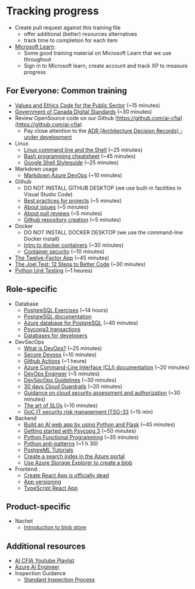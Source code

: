 # Tracking progress

* Create pull request against this training file
  * offer additional (better) resources alternatives
  * track time to completion for each item
* [Microsoft Learn](https://learn.microsoft.com/):
  * Some good training material on Microsoft Learn that we use throughout
  * Sign in to Microsoft learn, create account and track XP to measure progress

## For Everyone: Common training

* [Values and Ethics Code for the Public
  Sector](https://www.tbs-sct.canada.ca/pol/doc-eng.aspx?id=25049)
  (~15 minutes)
* [Government of Canada Digital
  Standards](https://www.canada.ca/en/government/system/digital-government/government-canada-digital-standards.html)
  (~30 minutes)
* Review OpenSource code on our Github
  [https://github.com/ai-cfia](https://github.com/ai-cfia)
  * Pay close attention to the [ADR (Architecture Decision Records) - under
    development](https://github.com/ai-cfia/dev-rel-docs/blob/main/adr/index.md)
* Linux
  * [Linux command line and the
    Shell](https://learn.microsoft.com/en-gb/training/paths/shell/) (~25
    minutes)
  * [Bash programming cheatsheet](https://devhints.io/bash) (~45 minutes)
  * [Google Shell
    Styleguide](https://google.github.io/styleguide/shellguide.html) (~25
    minutes)
* Markdown usage
  * [Markdown Azure
    DevOps](https://learn.microsoft.com/en-us/azure/devops/project/wiki/markdown-guidance?view=azure-devops)
    (~10 minutes)
* Github
  * DO NOT INSTALL GITHUB DESKTOP (we use built-in facilities in Visual Studio
    Code)
  * [Best practices for
    projects](https://docs.github.com/en/issues/planning-and-tracking-with-projects/learning-about-projects/best-practices-for-projects)
    (~5 minutes)
  * [About
    issues](https://docs.github.com/en/issues/tracking-your-work-with-issues/about-issues)
    (~5 minutes)
  * [About pull
    reviews](https://docs.github.com/en/pull-requests/collaborating-with-pull-requests/reviewing-changes-in-pull-requests/about-pull-request-reviews)
    (~5 minutes)
  * [Github repository
    creation](https://github.com/ai-cfia/devops/blob/main/github-repository-creation-guide.md)
    (~5 minutes)
* Docker
  * DO NOT INSTALL DOCKER DESKTOP (we use the command-line Docker install)
  * [Intro to docker
    containers](https://learn.microsoft.com/en-us/training/modules/intro-to-docker-containers/)
    (~30 minutes)
  * [Container
    security](https://cheatsheetseries.owasp.org/cheatsheets/Docker_Security_Cheat_Sheet.html)
    (~10 minutes)
* [The Twelve-Factor App](https://12factor.net/) (~45 minutes)
* [The Joel Test: 12 Steps to Better
  Code](https://www.joelonsoftware.com/2000/08/09/the-joel-test-12-steps-to-better-code/)
  (~30 minutes)
* [Python Unit Testing](https://docs.python.org/3/library/unittest.html) (~1
  heures)

## Role-specific

* Database
  * [PostgreSQL Exercises](https://pgexercises.com/) (~14 hours)
  * [PostgreSQL documentation](https://www.postgresql.org/docs/)
  * [Azure database for
    PostgreSQL](https://learn.microsoft.com/en-us/training/paths/introduction-to-azure-postgres/)
    (~40 minutes)
  * [Psycopg3
    transactions](https://www.psycopg.org/psycopg3/docs/basic/transactions.html)
  * [Databases for developers](https://elenie.ca/databases-for-developers.html)
* DevSecOps
  * [What is DevOps?](https://resources.github.com/devops/) (~25 minutes)
  * [Secure
    Devops](https://learn.microsoft.com/en-us/training/modules/introduction-to-secure-devops/)
    (~10 minutes)
  * [Github Actions](https://docs.github.com/en/actions) (~1 heure)
  * [Azure Command-Line Interface (CLI)
    documentation](https://learn.microsoft.com/en-ca/cli/azure/) (~20 minutes)
  * [DevOps
    Engineer](https://learn.microsoft.com/en-us/certifications/devops-engineer/)
    (~5 minutes)
  * [DevSecOps
    Guidelines](https://owasp.org/www-project-devsecops-guideline/latest/00a-Overview)
    (~30 minutes)
  * [30 days Cloud
    Guardrails](https://github.com/canada-ca/cloud-guardrails) (~20 minutes)
  * [Guidance on cloud security assessment and
    authorization](https://www.cyber.gc.ca/en/guidance/guidance-cloud-security-assessment-and-authorization-itsp50105)
    (~30 minutes)
  * [The art of SLOs](https://docs.google.com/document/d/11qMVVdn95tyGvYiVA5HwjlIV750-gYiT-dJCNS0ZPE0/edit)
    (~10 minutes)
  * [GoC IT security risk management
    ITSG-33](https://www.cyber.gc.ca/en/guidance/it-security-risk-management-lifecycle-approach-itsg-33)
    (~15 min)
* Backend
  * [Build an AI web app by using Python and
    Flask](https://learn.microsoft.com/en-us/training/modules/python-flask-build-ai-web-app/)
    (~45 minutes)
  * [Getting started with Psycopg
    3](https://www.psycopg.org/psycopg3/docs/basic/index.html)
    (~50 minutes)
  * [Python Functional
    Programming](https://docs.python.org/3/howto/functional.html)
    (~35 minutes)
  * [Python
    anti-patterns](https://docs.quantifiedcode.com/python-anti-patterns/index.html)
    (~1 h 30)
  * [PostgreML
  Tutorials](https://postgresml.org)
  * [Create a search
    index in the Azure portal](https://learn.microsoft.com/en-us/azure/search/search-get-started-portal)
  * [Use Azure Storage Explorer
    to create a blob](https://learn.microsoft.com/en-us/azure/storage/blobs/quickstart-storage-explorer)
* Frontend
  * [Create React App is officially
    dead](https://dev.to/ag2byte/create-react-app-is-officially-dead-h7o)
  * [App
    versioning](https://github.com/ai-cfia/dev-rel-docs/blob/main/TypeScript-AppVersion/APPVERSION-SETUP.md)
  * [TypeScript React
    App](https://github.com/ai-cfia/dev-rel-docs/blob/main/TypeScript-React-Setup-Guide/REACTSETUP.md)

## Product-specific

* Nachet
  * [Introduction to blob
    store](https://learn.microsoft.com/en-us/azure/storage/blobs/storage-blobs-introduction)

## Additional resources

* [AI CFIA Youtube
  Playlist](https://www.youtube.com/playlist?list=PLMZysQw4y3kJ5AHdZlUswFvGPNdZaXRXP&jct=bOudgv2_gRwU7RfA10XBbCFkv7vAhQ)
* [Azure AI
  Engineer](https://learn.microsoft.com/en-us/certifications/azure-ai-engineer/)
* Inspection Guidance
  * [Standard Inspection
    Process](https://inspection.canada.ca/inspection-and-enforcement/guidance-for-food-inspection-activities/sample-collection/standard-inspection-process/eng/1545435489013/1545435489265)
